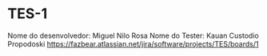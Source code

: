 # TES-1
Nome do desenvolvedor: Miguel Nilo Rosa
Nome do Tester: Kauan Custodio Propodoski
https://fazbear.atlassian.net/jira/software/projects/TES/boards/1
